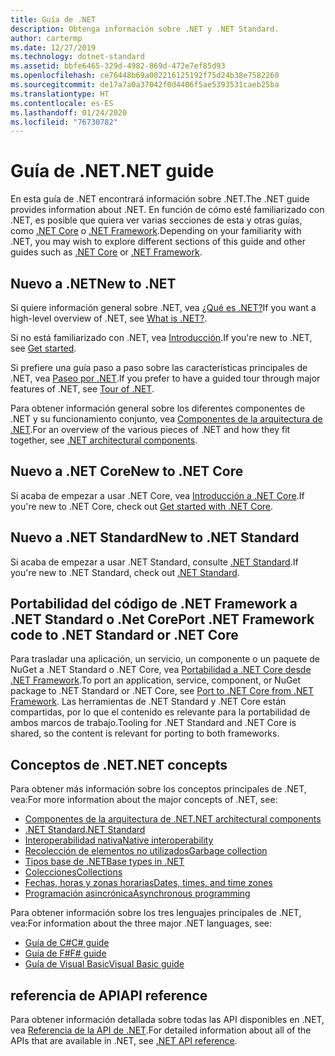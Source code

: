 ```yaml
---
title: Guía de .NET
description: Obtenga información sobre .NET y .NET Standard.
author: cartermp
ms.date: 12/27/2019
ms.technology: dotnet-standard
ms.assetid: bbfe6465-329d-4982-869d-472e7ef85d93
ms.openlocfilehash: ce76448b69a002216125192f75d24b38e7582260
ms.sourcegitcommit: de17a7a0a37042f0d4406f5ae5393531caeb25ba
ms.translationtype: HT
ms.contentlocale: es-ES
ms.lasthandoff: 01/24/2020
ms.locfileid: "76730782"
---
```

# <a name="net-guide"></a><span data-ttu-id="c2c2e-103">Guía de .NET</span><span class="sxs-lookup"><span data-stu-id="c2c2e-103">.NET guide</span></span>

<span data-ttu-id="c2c2e-104">En esta guía de .NET encontrará información sobre .NET.</span><span class="sxs-lookup"><span data-stu-id="c2c2e-104">The .NET guide provides information about .NET.</span></span> <span data-ttu-id="c2c2e-105">En función de cómo esté familiarizado con .NET, es posible que quiera ver varias secciones de esta y otras guías, como [.NET Core](../core/index.md) o [.NET Framework](../framework/index.md).</span><span class="sxs-lookup"><span data-stu-id="c2c2e-105">Depending on your familiarity with .NET, you may wish to explore different sections of this guide and other guides such as [.NET Core](../core/index.md) or [.NET Framework](../framework/index.md).</span></span>

## <a name="new-to-net"></a><span data-ttu-id="c2c2e-106">Nuevo a .NET</span><span class="sxs-lookup"><span data-stu-id="c2c2e-106">New to .NET</span></span>

<span data-ttu-id="c2c2e-107">Si quiere información general sobre .NET, vea [¿Qué es .NET?](https://dotnet.microsoft.com/learn/dotnet/what-is-dotnet)</span><span class="sxs-lookup"><span data-stu-id="c2c2e-107">If you want a high-level overview of .NET, see [What is .NET?](https://dotnet.microsoft.com/learn/dotnet/what-is-dotnet).</span></span>

<span data-ttu-id="c2c2e-108">Si no está familiarizado con .NET, vea [Introducción](get-started.md).</span><span class="sxs-lookup"><span data-stu-id="c2c2e-108">If you're new to .NET, see [Get started](get-started.md).</span></span>

<span data-ttu-id="c2c2e-109">Si prefiere una guía paso a paso sobre las características principales de .NET, vea [Paseo por .NET](tour.md).</span><span class="sxs-lookup"><span data-stu-id="c2c2e-109">If you prefer to have a guided tour through major features of .NET, see [Tour of .NET](tour.md).</span></span>

<span data-ttu-id="c2c2e-110">Para obtener información general sobre los diferentes componentes de .NET y su funcionamiento conjunto, vea [Componentes de la arquitectura de .NET](components.md).</span><span class="sxs-lookup"><span data-stu-id="c2c2e-110">For an overview of the various pieces of .NET and how they fit together, see [.NET architectural components](components.md).</span></span>

## <a name="new-to-net-core"></a><span data-ttu-id="c2c2e-111">Nuevo a .NET Core</span><span class="sxs-lookup"><span data-stu-id="c2c2e-111">New to .NET Core</span></span>

<span data-ttu-id="c2c2e-112">Si acaba de empezar a usar .NET Core, vea [Introducción a .NET Core](../core/get-started.md).</span><span class="sxs-lookup"><span data-stu-id="c2c2e-112">If you're new to .NET Core, check out [Get started with .NET Core](../core/get-started.md).</span></span>

## <a name="new-to-net-standard"></a><span data-ttu-id="c2c2e-113">Nuevo a .NET Standard</span><span class="sxs-lookup"><span data-stu-id="c2c2e-113">New to .NET Standard</span></span>

<span data-ttu-id="c2c2e-114">Si acaba de empezar a usar .NET Standard, consulte [.NET Standard](net-standard.md).</span><span class="sxs-lookup"><span data-stu-id="c2c2e-114">If you're new to .NET Standard, check out [.NET Standard](net-standard.md).</span></span>

## <a name="port-net-framework-code-to-net-standard-or-net-core"></a><span data-ttu-id="c2c2e-115">Portabilidad del código de .NET Framework a .NET Standard o .Net Core</span><span class="sxs-lookup"><span data-stu-id="c2c2e-115">Port .NET Framework code to .NET Standard or .NET Core</span></span>

<span data-ttu-id="c2c2e-116">Para trasladar una aplicación, un servicio, un componente o un paquete de NuGet a .NET Standard o .NET Core, vea [Portabilidad a .NET Core desde .NET Framework](../core/porting/index.md).</span><span class="sxs-lookup"><span data-stu-id="c2c2e-116">To port an application, service, component, or NuGet package to .NET Standard or .NET Core, see [Port to .NET Core from .NET Framework](../core/porting/index.md).</span></span> <span data-ttu-id="c2c2e-117">Las herramientas de .NET Standard y .NET Core están compartidas, por lo que el contenido es relevante para la portabilidad de ambos marcos de trabajo.</span><span class="sxs-lookup"><span data-stu-id="c2c2e-117">Tooling for .NET Standard and .NET Core is shared, so the content is relevant for porting to both frameworks.</span></span>

## <a name="net-concepts"></a><span data-ttu-id="c2c2e-118">Conceptos de .NET</span><span class="sxs-lookup"><span data-stu-id="c2c2e-118">.NET concepts</span></span>

<span data-ttu-id="c2c2e-119">Para obtener más información sobre los conceptos principales de .NET, vea:</span><span class="sxs-lookup"><span data-stu-id="c2c2e-119">For more information about the major concepts of .NET, see:</span></span>

* [<span data-ttu-id="c2c2e-120">Componentes de la arquitectura de .NET</span><span class="sxs-lookup"><span data-stu-id="c2c2e-120">.NET architectural components</span></span>](components.md)
* [<span data-ttu-id="c2c2e-121">.NET Standard</span><span class="sxs-lookup"><span data-stu-id="c2c2e-121">.NET Standard</span></span>](net-standard.md)
* [<span data-ttu-id="c2c2e-122">Interoperabilidad nativa</span><span class="sxs-lookup"><span data-stu-id="c2c2e-122">Native interoperability</span></span>](native-interop/index.md)
* [<span data-ttu-id="c2c2e-123">Recolección de elementos no utilizados</span><span class="sxs-lookup"><span data-stu-id="c2c2e-123">Garbage collection</span></span>](garbage-collection/index.md)
* [<span data-ttu-id="c2c2e-124">Tipos base de .NET</span><span class="sxs-lookup"><span data-stu-id="c2c2e-124">Base types in .NET</span></span>](base-types/index.md)
* [<span data-ttu-id="c2c2e-125">Colecciones</span><span class="sxs-lookup"><span data-stu-id="c2c2e-125">Collections</span></span>](collections/index.md)
* [<span data-ttu-id="c2c2e-126">Fechas, horas y zonas horarias</span><span class="sxs-lookup"><span data-stu-id="c2c2e-126">Dates, times, and time zones</span></span>](datetime/index.md)
* [<span data-ttu-id="c2c2e-127">Programación asincrónica</span><span class="sxs-lookup"><span data-stu-id="c2c2e-127">Asynchronous programming</span></span>](async.md)

<span data-ttu-id="c2c2e-128">Para obtener información sobre los tres lenguajes principales de .NET, vea:</span><span class="sxs-lookup"><span data-stu-id="c2c2e-128">For information about the three major .NET languages, see:</span></span>

* [<span data-ttu-id="c2c2e-129">Guía de C#</span><span class="sxs-lookup"><span data-stu-id="c2c2e-129">C# guide</span></span>](../csharp/index.yml)
* [<span data-ttu-id="c2c2e-130">Guía de F#</span><span class="sxs-lookup"><span data-stu-id="c2c2e-130">F# guide</span></span>](../fsharp/index.yml)
* [<span data-ttu-id="c2c2e-131">Guía de Visual Basic</span><span class="sxs-lookup"><span data-stu-id="c2c2e-131">Visual Basic guide</span></span>](../visual-basic/index.yml)

## <a name="api-reference"></a><span data-ttu-id="c2c2e-132">referencia de API</span><span class="sxs-lookup"><span data-stu-id="c2c2e-132">API reference</span></span>

<span data-ttu-id="c2c2e-133">Para obtener información detallada sobre todas las API disponibles en .NET, vea [Referencia de la API de .NET](../../api/index.md).</span><span class="sxs-lookup"><span data-stu-id="c2c2e-133">For detailed information about all of the APIs that are available in .NET, see [.NET API reference](../../api/index.md).</span></span>
